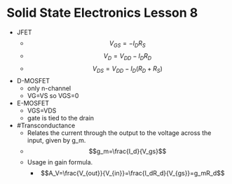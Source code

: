 # Solid State Electronics Lesson 8
- JFET
  - $$V_{GS}=-I_DR_S$$
  - $$V_D=V_{DD}-I_DR_D$$
  - $$V_{DS}=V_{DD}-I_D(R_D+R_S)$$
- D-MOSFET
  - only n-channel
  - VG=VS so VGS=0
- E-MOSFET
  - VGS=VDS
  - gate is tied to the drain
- #Transconductance
  - Relates the current through the output to the voltage across the input, given by g_m.
  - $$g_m=\frac{I_d}{V_gs}$$
  - Usage in gain formula.
    - $$A_V=\frac{V_{out}}{V_{in}}=\frac{I_dR_d}{V_{gs}}=g_mR_d$$
